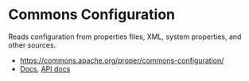 # Commons Configuration

Reads configuration from properties files, XML, system properties, and other sources.

* <https://commons.apache.org/proper/commons-configuration/>
* [Docs](https://commons.apache.org/proper/commons-configuration/userguide/user_guide.html), [API docs](https://commons.apache.org/proper/commons-configuration/apidocs/overview-summary.html)
